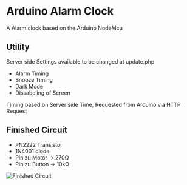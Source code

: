 # Arduino Alarm Clock
 A Alarm clock based on the Arduino NodeMcu 

## Utility

 Server side Settings available to be changed at update.php
 - Alarm Timing
 - Snooze Timing
 - Dark Mode
 - Dissabeling of Screen
 
 Timing based on Server side Time, Requested from Arduino via HTTP Request

## Finished Circuit

 - PN2222 Transistor
 - 1N4001 diode
 - Pin zu Motor -> 270Ω
 - Pin zu Button -> 10kΩ

![Finished Circuit](https://github.com/BertilBraun/Arduino-Alarm-Clock/tree/main/Resources/IMG_20201020_220151.jpg "Finished Circuit")
